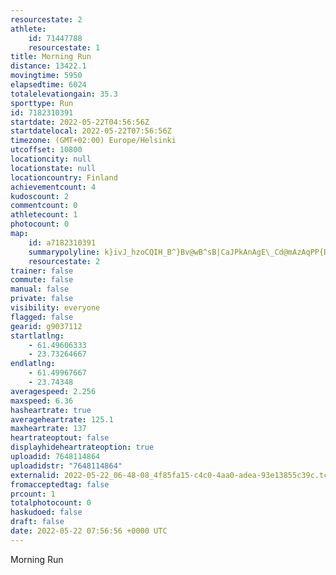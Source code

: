 ```yaml
---
resourcestate: 2
athlete:
    id: 71447788
    resourcestate: 1
title: Morning Run
distance: 13422.1
movingtime: 5950
elapsedtime: 6024
totalelevationgain: 35.3
sporttype: Run
id: 7182310391
startdate: 2022-05-22T04:56:56Z
startdatelocal: 2022-05-22T07:56:56Z
timezone: (GMT+02:00) Europe/Helsinki
utcoffset: 10800
locationcity: null
locationstate: null
locationcountry: Finland
achievementcount: 4
kudoscount: 2
commentcount: 0
athletecount: 1
photocount: 0
map:
    id: a7182310391
    summarypolyline: k}ivJ_hzoCQIH_B^}Bv@wB^sB|CaJPkAnAgE\_Cd@mAzAqPP{D]eDi@c@_@g@s@gEAe@x@u@h@Br@a@p@Lh@s@lAUtA_CP{A`@m@f@qAVsCnBa@tAeBN_BYuM^qAP}ArA}@LgA@wEKgEm@uG_@}@m@u@uAk@{CJa@_@mADMTe@IkAi@c@q@c@AiAq@Q]k@cEe@sBwA]mAqAa@s@KeD@cCU{BKwGQ_DDgAP_@`@WPi@^[l@?p@^tAjA^lC?bAtAhV\tAf@rC|@fBv@z@lEdAzAq@B{@F@t@eBHiATw@PkF@cKQkDAiCOmA\iEl@wCRmBHyCZi@NFb@lDb@dBzCvCpAxEj@jEpExNzBnFt@h@Vf@XrKTjAv@pBHnLHzARtA|@bEK^NjAIz@@fBR|DZ`Cx@dBXtA\~@VlBr@jA`Ax@lAa@jARFe@CiCJ[nAYRi@f@_CR_DV{@fAcBjBeAb@Cn@r@^_@b@aFx@cCVkDb@cB?g@WsAf@SBqATk@j@{CDwAc@k@SEiBT@`AdA|GUVqAvDIb@a@n@]t@e@zA_@`@Qx@?j@S~AKNw@QUd@i@xBe@RHrAd@jBDt@M`Bg@xBa@b@o@USRKj@BlBWf@u@S}@^g@Ce@UaAkAu@gBwAqC{@kAc@eBAs@c@_DAmJaAuDSuAK}H@cDw@wBW_AYgIOsBKQs@GW_@w@eByAcFg@{@gBeGg@sCOyBaBkF[c@iAw@e@u@c@_CGiBSqAa@C]r@UvEa@|Ci@rHP~@BpBNdBOlLC|HaAnDk@ZEf@y@Bs@k@wBLsBgB[e@]}AQkB]_AQeGu@_Oa@{Cg@gAWfAKRe@Ko@o@YN{@a@u@vAAZRtCFbHIpAPf@JrBB~CHtAH\\h@vCnBz@hFv@nBtAdArAdBjAdAN@dAbA^Hx@G`@WDQ|APOWb@RROVVNj@AfA]h@Qx@^tDAtEHhAGtAId@STC\VpBCjFZbEQr@iAbC}IjAgAb@aCLe@ZyBx@aF^s@SaDt@a@X}C^KPu@Os@RITs@Do@x@e@BaAn@}B^wABW`@o@\eAFuFxALfJd@fIH`IXtB~A@HOCu@UmAEqDS[DgAf@i@zCaAp@YHSO{BBeBKkABmARUzAm@XpG
    resourcestate: 2
trainer: false
commute: false
manual: false
private: false
visibility: everyone
flagged: false
gearid: g9037112
startlatlng:
    - 61.49606333
    - 23.73264667
endlatlng:
    - 61.49967667
    - 23.74348
averagespeed: 2.256
maxspeed: 6.36
hasheartrate: true
averageheartrate: 125.1
maxheartrate: 137
heartrateoptout: false
displayhideheartrateoption: true
uploadid: 7648114864
uploadidstr: "7648114864"
externalid: 2022-05-22_06-48-08_4f85fa15-c4c0-4aa0-adea-93e13855c39c.tcx
fromacceptedtag: false
prcount: 1
totalphotocount: 0
haskudoed: false
draft: false
date: 2022-05-22 07:56:56 +0000 UTC
---
```

Morning Run